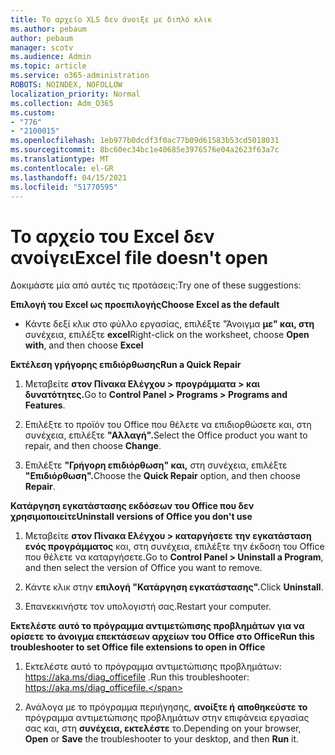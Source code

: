 ```yaml
---
title: Το αρχείο XLS δεν άνοιξε με διπλό κλικ
ms.author: pebaum
author: pebaum
manager: scotv
ms.audience: Admin
ms.topic: article
ms.service: o365-administration
ROBOTS: NOINDEX, NOFOLLOW
localization_priority: Normal
ms.collection: Adm_O365
ms.custom:
- "776"
- "2100015"
ms.openlocfilehash: 1eb977b0dcdf3f0ac77b09d61583b53cd5018031
ms.sourcegitcommit: 8bc60ec34bc1e40685e3976576e04a2623f63a7c
ms.translationtype: MT
ms.contentlocale: el-GR
ms.lasthandoff: 04/15/2021
ms.locfileid: "51770595"
---
```

# <a name="excel-file-doesnt-open"></a><span data-ttu-id="f83b1-102">Το αρχείο του Excel δεν ανοίγει</span><span class="sxs-lookup"><span data-stu-id="f83b1-102">Excel file doesn't open</span></span>

<span data-ttu-id="f83b1-103">Δοκιμάστε μία από αυτές τις προτάσεις:</span><span class="sxs-lookup"><span data-stu-id="f83b1-103">Try one of these suggestions:</span></span>

<span data-ttu-id="f83b1-104">**Επιλογή του Excel ως προεπιλογής**</span><span class="sxs-lookup"><span data-stu-id="f83b1-104">**Choose Excel as the default**</span></span>

* <span data-ttu-id="f83b1-105">Κάντε δεξί κλικ στο φύλλο εργασίας, επιλέξτε "Άνοιγμα **με" και, στη** συνέχεια, επιλέξτε **excel**</span><span class="sxs-lookup"><span data-stu-id="f83b1-105">Right-click on the worksheet, choose **Open with**, and then choose **Excel**</span></span>

<span data-ttu-id="f83b1-106">**Εκτέλεση γρήγορης επιδιόρθωσης**</span><span class="sxs-lookup"><span data-stu-id="f83b1-106">**Run a Quick Repair**</span></span>

1. <span data-ttu-id="f83b1-107">Μεταβείτε **στον Πίνακα Ελέγχου > προγράμματα > και δυνατότητες.**</span><span class="sxs-lookup"><span data-stu-id="f83b1-107">Go to **Control Panel > Programs > Programs and Features**.</span></span>

2. <span data-ttu-id="f83b1-108">Επιλέξτε το προϊόν του Office που θέλετε να επιδιορθώσετε και, στη συνέχεια, επιλέξτε **"Αλλαγή".**</span><span class="sxs-lookup"><span data-stu-id="f83b1-108">Select the Office product you want to repair, and then choose **Change**.</span></span>

3. <span data-ttu-id="f83b1-109">Επιλέξτε **"Γρήγορη επιδιόρθωση" και,** στη συνέχεια, επιλέξτε **"Επιδιόρθωση".**</span><span class="sxs-lookup"><span data-stu-id="f83b1-109">Choose the **Quick Repair** option, and then choose **Repair**.</span></span>

<span data-ttu-id="f83b1-110">**Κατάργηση εγκατάστασης εκδόσεων του Office που δεν χρησιμοποιείτε**</span><span class="sxs-lookup"><span data-stu-id="f83b1-110">**Uninstall versions of Office you don't use**</span></span>

1. <span data-ttu-id="f83b1-111">Μεταβείτε **στον Πίνακα Ελέγχου > καταργήσετε την εγκατάσταση ενός προγράμματος** και, στη συνέχεια, επιλέξτε την έκδοση του Office που θέλετε να καταργήσετε.</span><span class="sxs-lookup"><span data-stu-id="f83b1-111">Go to **Control Panel > Uninstall a Program**, and then select the version of Office you want to remove.</span></span>

2. <span data-ttu-id="f83b1-112">Κάντε κλικ στην **επιλογή "Κατάργηση εγκατάστασης".**</span><span class="sxs-lookup"><span data-stu-id="f83b1-112">Click **Uninstall**.</span></span>

3. <span data-ttu-id="f83b1-113">Επανεκκινήστε τον υπολογιστή σας.</span><span class="sxs-lookup"><span data-stu-id="f83b1-113">Restart your computer.</span></span>

<span data-ttu-id="f83b1-114">**Εκτελέστε αυτό το πρόγραμμα αντιμετώπισης προβλημάτων για να ορίσετε το άνοιγμα επεκτάσεων αρχείων του Office στο Office**</span><span class="sxs-lookup"><span data-stu-id="f83b1-114">**Run this troubleshooter to set Office file extensions to open in Office**</span></span>

1. <span data-ttu-id="f83b1-115">Εκτελέστε αυτό το πρόγραμμα αντιμετώπισης προβλημάτων: https://aka.ms/diag_officefile .</span><span class="sxs-lookup"><span data-stu-id="f83b1-115">Run this troubleshooter: https://aka.ms/diag_officefile.</span></span>

2. <span data-ttu-id="f83b1-116">Ανάλογα με το πρόγραμμα περιήγησης, **ανοίξτε ή** **αποθηκεύστε το** πρόγραμμα αντιμετώπισης προβλημάτων στην επιφάνεια εργασίας σας και, στη **συνέχεια, εκτελέστε** το.</span><span class="sxs-lookup"><span data-stu-id="f83b1-116">Depending on your browser, **Open** or **Save** the troubleshooter to your desktop, and then **Run** it.</span></span>
